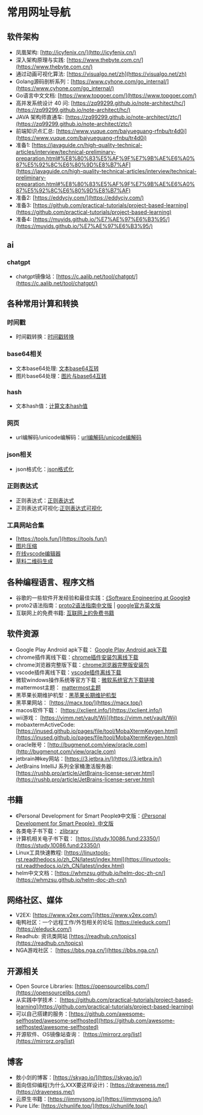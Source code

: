 # 常用网址导航

## 软件架构

- 凤凰架构: [http://icyfenix.cn/](http://icyfenix.cn/)
- 深入架构原理与实践: [https://www.thebyte.com.cn/](https://www.thebyte.com.cn/)
- 通过动画可视化算法: [https://visualgo.net/zh](https://visualgo.net/zh)
- Golang源码剖析系列：[https://www.cyhone.com/go_internal/](https://www.cyhone.com/go_internal/)
- Go语言中文文档: [https://www.topgoer.com/](https://www.topgoer.com/)
- 高并发系统设计 40 问: [https://zq99299.github.io/note-architect/hc/](https://zq99299.github.io/note-architect/hc/)
- JAVA 架构师直通车: [https://zq99299.github.io/note-architect/ztc/](https://zq99299.github.io/note-architect/ztc/)
- 前端知识点汇总: [https://www.yuque.com/baiyueguang-rfnbu/tr4d0i](https://www.yuque.com/baiyueguang-rfnbu/tr4d0i)
- 准备1: [https://javaguide.cn/high-quality-technical-articles/interview/technical-preliminary-preparation.html#%E8%80%83%E5%AF%9F%E7%9B%AE%E6%A0%87%E5%92%8C%E6%80%9D%E8%B7%AF](https://javaguide.cn/high-quality-technical-articles/interview/technical-preliminary-preparation.html#%E8%80%83%E5%AF%9F%E7%9B%AE%E6%A0%87%E5%92%8C%E6%80%9D%E8%B7%AF)
- 准备2: [https://eddycjy.com/](https://eddycjy.com/)
- 准备3: [https://github.com/practical-tutorials/project-based-learning](https://github.com/practical-tutorials/project-based-learning)
- 准备4: [https://muyids.github.io/%E7%AE%97%E6%B3%95/](https://muyids.github.io/%E7%AE%97%E6%B3%95/)

## ai

### chatgpt

- chatgpt镜像站：[https://c.aalib.net/tool/chatgpt/](https://c.aalib.net/tool/chatgpt/)

## 各种常用计算和转换

### 时间戳

- 时间戳转换：[时间戳转换](https://tool.lu/timestamp/)

### base64相关

- 文本base64处理: [文本base64互转](https://tool.oschina.net/encrypt?type=3)
- 图片base64处理：[图片与base64互转](https://www.toolnb.com/tools/base64ToImages.html)

### hash

- 文本hash值：[计算文本hash值](https://1024tools.com/hash)

### 网页

- url编解码/unicode编解码：[url编解码/unicode编解码](https://www.baidufe.com/fehelper/en-decode/index.html)

### json相关

- json格式化：[json格式化](https://www.baidufe.com/fehelper/json-format/index.html)

### 正则表达式

- 正则表达式：[正则表达式](https://tool.lu/regex/)
- 正则表达式可视化:[正则表达式可视化](https://jex.im/regulex/)

### 工具网站合集

- [https://tools.fun/](https://tools.fun/)
- [图片压缩](https://www.photofun.cn/compress/)
- [在线vscode编辑器](https://vscode.dev/)
- [草料二维码生成](https://cli.im/text)

## 各种编程语言、程序文档

- 谷歌的一些软件开发经验和最佳实践：[《Software Engineering at Google》](https://abseil.io/resources/swe_at_google.2.pdf)
- proto2语法指南：[proto2语法指南中文版](https://www.kancloud.cn/machh03/server/2088674) | [google官方英文版](https://developers.google.com/protocol-buffers/docs/reference/proto2-spec)
- 互联网上的免费书籍: [互联网上的免费书籍](https://github.com/ruanyf/free-books)

## 软件资源

- Google Play Android apk下载： [Google Play Android apk下载](https://apkpure.com/)
- chrome插件离线下载：[chrome插件安装包离线下载](https://crxdl.com/)
- chrome浏览器完整版下载：[chrome浏览器完整版安装包](https://www.iplaysoft.com/tools/chrome/)
- vscode插件离线下载：[vscode插件离线下载](https://www.vsixhub.com/)
- 微软windows操作系统等官方下载：[微软系统官方下载链接](https://tb.rg-adguard.net/public.php)
- mattermost主题： [mattermost主题](https://avasconcelos114.github.io/mattermost-themes/)
- 黑苹果长期维护机型：[黑苹果长期维护机型](https://blog.daliansky.net/Hackintosh-long-term-maintenance-model-checklist.html)
- 黑苹果网站： [https://macx.top/](https://macx.top/)
- macos软件下载： [https://xclient.info/](https://xclient.info/)
- wii游戏： [https://vimm.net/vault/Wii](https://vimm.net/vault/Wii)
- mobaxtermActiveCode: [https://inused.github.io/pages/file/tool/MobaXtermKeygen.html](https://inused.github.io/pages/file/tool/MobaXtermKeygen.html)
- oracle账号：[http://bugmenot.com/view/oracle.com](http://bugmenot.com/view/oracle.com)
- jetbrain神key网站：[https://3.jetbra.in/](https://3.jetbra.in/)
- JetBrains IntelliJ 系列全家桶激活服务器: [https://rushb.pro/article/JetBrains-license-server.html](https://rushb.pro/article/JetBrains-license-server.html)

## 书籍

- 《Personal Development for Smart People》中文版：[《Personal Development for Smart People》中文版](https://wtsnwei.github.io/pdsp/)
- 各类电子书下载： [zlibrary](https://flowus.cn/share/f9562bdf-d274-44a6-990f-c6d5a4d20a62)
- 计算机相关电子书下载： [https://study.10086.fund:23350/](https://study.10086.fund:23350/)
- Linux工具快速教程: [https://linuxtools-rst.readthedocs.io/zh_CN/latest/index.html](https://linuxtools-rst.readthedocs.io/zh_CN/latest/index.html)
- helm中文文档：[https://whmzsu.github.io/helm-doc-zh-cn/](https://whmzsu.github.io/helm-doc-zh-cn/)

## 网络社区、媒体

- V2EX: [https://www.v2ex.com/](https://www.v2ex.com/)
- 电鸭社区：一个远程工作/外包相关的论坛 [https://eleduck.com/](https://eleduck.com/)
- Readhub: 资讯类网站 [https://readhub.cn/topics](https://readhub.cn/topics)
- NGA游戏社区： [https://bbs.nga.cn/](https://bbs.nga.cn/)

## 开源相关

- Open Source Libraries: [https://opensourcelibs.com/](https://opensourcelibs.com/)
- 从实践中学技术： [https://github.com/practical-tutorials/project-based-learning](https://github.com/practical-tutorials/project-based-learning)
- 可以自己搭建的服务：[https://github.com/awesome-selfhosted/awesome-selfhosted](https://github.com/awesome-selfhosted/awesome-selfhosted)
- 开源软件、OS镜像站查询： [https://mirrorz.org/list](https://mirrorz.org/list)


## 博客

- 敖小剑的博客：[https://skyao.io/](https://skyao.io/)
- 面向信仰编程(为什么XXX要这样设计)：[https://draveness.me/](https://draveness.me/)
- 云原生书籍：[https://jimmysong.io/](https://jimmysong.io/)
- Pure Life: [https://chunlife.top/](https://chunlife.top/)
